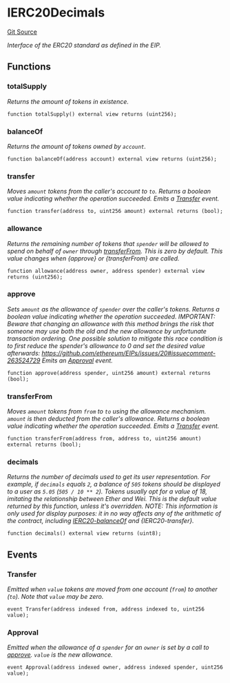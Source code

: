 # IERC20Decimals
[Git Source](https://github.com/thrackle-io/tron/blob/4e6a814efa6ccf934f63826b54087808a311218d/src/client/token/ERC20/IERC20Decimals.sol)

*Interface of the ERC20 standard as defined in the EIP.*


## Functions
### totalSupply

*Returns the amount of tokens in existence.*


```solidity
function totalSupply() external view returns (uint256);
```

### balanceOf

*Returns the amount of tokens owned by `account`.*


```solidity
function balanceOf(address account) external view returns (uint256);
```

### transfer

*Moves `amount` tokens from the caller's account to `to`.
Returns a boolean value indicating whether the operation succeeded.
Emits a [Transfer](/src/client/token/ERC20/IERC20Decimals.sol/interface.IERC20Decimals.md#transfer) event.*


```solidity
function transfer(address to, uint256 amount) external returns (bool);
```

### allowance

*Returns the remaining number of tokens that `spender` will be
allowed to spend on behalf of `owner` through [transferFrom](/src/client/token/ERC20/IERC20Decimals.sol/interface.IERC20Decimals.md#transferfrom). This is
zero by default.
This value changes when {approve} or {transferFrom} are called.*


```solidity
function allowance(address owner, address spender) external view returns (uint256);
```

### approve

*Sets `amount` as the allowance of `spender` over the caller's tokens.
Returns a boolean value indicating whether the operation succeeded.
IMPORTANT: Beware that changing an allowance with this method brings the risk
that someone may use both the old and the new allowance by unfortunate
transaction ordering. One possible solution to mitigate this race
condition is to first reduce the spender's allowance to 0 and set the
desired value afterwards:
https://github.com/ethereum/EIPs/issues/20#issuecomment-263524729
Emits an [Approval](/src/client/token/ERC20/IERC20Decimals.sol/interface.IERC20Decimals.md#approval) event.*


```solidity
function approve(address spender, uint256 amount) external returns (bool);
```

### transferFrom

*Moves `amount` tokens from `from` to `to` using the
allowance mechanism. `amount` is then deducted from the caller's
allowance.
Returns a boolean value indicating whether the operation succeeded.
Emits a [Transfer](/src/client/token/ERC20/IERC20Decimals.sol/interface.IERC20Decimals.md#transfer) event.*


```solidity
function transferFrom(address from, address to, uint256 amount) external returns (bool);
```

### decimals

*Returns the number of decimals used to get its user representation.
For example, if `decimals` equals `2`, a balance of `505` tokens should
be displayed to a user as `5.05` (`505 / 10 ** 2`).
Tokens usually opt for a value of 18, imitating the relationship between
Ether and Wei. This is the default value returned by this function, unless
it's overridden.
NOTE: This information is only used for _display_ purposes: it in
no way affects any of the arithmetic of the contract, including
[IERC20-balanceOf](/lib/openzeppelin-contracts-upgradeable/lib/erc4626-tests/ERC4626.prop.sol/interface.IERC20.md#balanceof) and {IERC20-transfer}.*


```solidity
function decimals() external view returns (uint8);
```

## Events
### Transfer
*Emitted when `value` tokens are moved from one account (`from`) to
another (`to`).
Note that `value` may be zero.*


```solidity
event Transfer(address indexed from, address indexed to, uint256 value);
```

### Approval
*Emitted when the allowance of a `spender` for an `owner` is set by
a call to [approve](/src/client/token/ERC20/IERC20Decimals.sol/interface.IERC20Decimals.md#approve). `value` is the new allowance.*


```solidity
event Approval(address indexed owner, address indexed spender, uint256 value);
```

